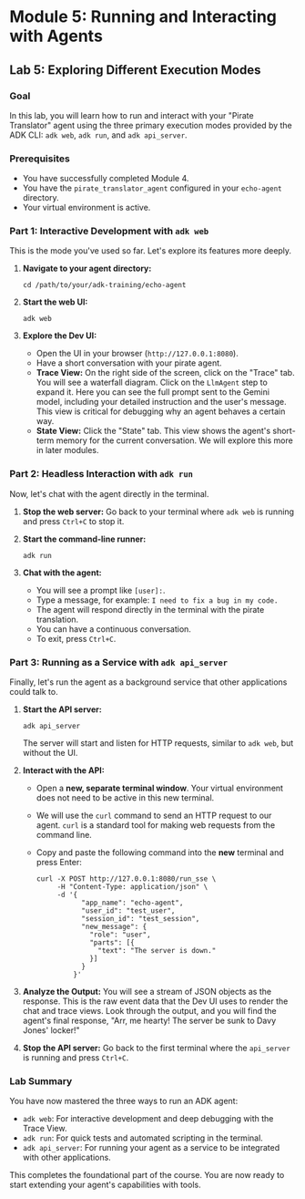 # Module 5: Running and Interacting with Agents

## Lab 5: Exploring Different Execution Modes

### Goal

In this lab, you will learn how to run and interact with your "Pirate Translator" agent using the three primary execution modes provided by the ADK CLI: `adk web`, `adk run`, and `adk api_server`.

### Prerequisites

*   You have successfully completed Module 4.
*   You have the `pirate_translator_agent` configured in your `echo-agent` directory.
*   Your virtual environment is active.

### Part 1: Interactive Development with `adk web`

This is the mode you've used so far. Let's explore its features more deeply.

1.  **Navigate to your agent directory:**

    ```shell
    cd /path/to/your/adk-training/echo-agent
    ```

2.  **Start the web UI:**

    ```shell
    adk web
    ```

3.  **Explore the Dev UI:**
    *   Open the UI in your browser (`http://127.0.0.1:8080`).
    *   Have a short conversation with your pirate agent.
    *   **Trace View:** On the right side of the screen, click on the "Trace" tab. You will see a waterfall diagram. Click on the `LlmAgent` step to expand it. Here you can see the full prompt sent to the Gemini model, including your detailed instruction and the user's message. This view is critical for debugging why an agent behaves a certain way.
    *   **State View:** Click the "State" tab. This view shows the agent's short-term memory for the current conversation. We will explore this more in later modules.

### Part 2: Headless Interaction with `adk run`

Now, let's chat with the agent directly in the terminal.

1.  **Stop the web server:**
    Go back to your terminal where `adk web` is running and press `Ctrl+C` to stop it.

2.  **Start the command-line runner:**

    ```shell
    adk run
    ```

3.  **Chat with the agent:**
    *   You will see a prompt like `[user]:`.
    *   Type a message, for example: `I need to fix a bug in my code.`
    *   The agent will respond directly in the terminal with the pirate translation.
    *   You can have a continuous conversation.
    *   To exit, press `Ctrl+C`.

### Part 3: Running as a Service with `adk api_server`

Finally, let's run the agent as a background service that other applications could talk to.

1.  **Start the API server:**

    ```shell
    adk api_server
    ```
    The server will start and listen for HTTP requests, similar to `adk web`, but without the UI.

2.  **Interact with the API:**
    *   Open a **new, separate terminal window**. Your virtual environment does not need to be active in this new terminal.
    *   We will use the `curl` command to send an HTTP request to our agent. `curl` is a standard tool for making web requests from the command line.

    *   Copy and paste the following command into the **new** terminal and press Enter:

        ```shell
        curl -X POST http://127.0.0.1:8080/run_sse \
             -H "Content-Type: application/json" \
             -d '{ 
                   "app_name": "echo-agent",
                   "user_id": "test_user",
                   "session_id": "test_session",
                   "new_message": {
                     "role": "user",
                     "parts": [{
                       "text": "The server is down."
                     }]
                   }
                 }'
        ```

3.  **Analyze the Output:**
    You will see a stream of JSON objects as the response. This is the raw event data that the Dev UI uses to render the chat and trace views. Look through the output, and you will find the agent's final response, "Arr, me hearty! The server be sunk to Davy Jones' locker!"

4.  **Stop the API server:**
    Go back to the first terminal where the `api_server` is running and press `Ctrl+C`.

### Lab Summary

You have now mastered the three ways to run an ADK agent:

*   `adk web`: For interactive development and deep debugging with the Trace View.
*   `adk run`: For quick tests and automated scripting in the terminal.
*   `adk api_server`: For running your agent as a service to be integrated with other applications.

This completes the foundational part of the course. You are now ready to start extending your agent's capabilities with tools.
